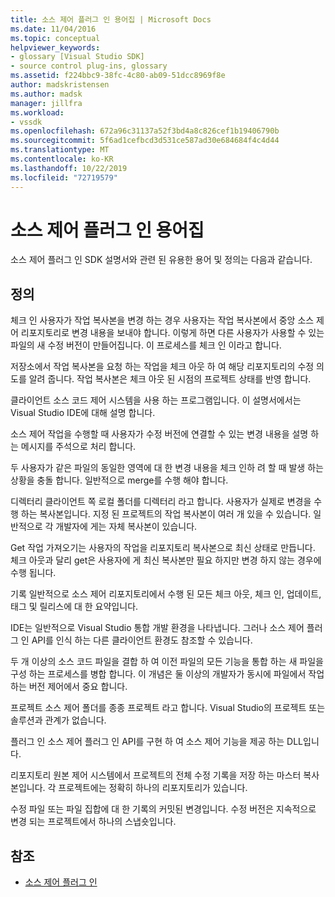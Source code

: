 ```yaml
---
title: 소스 제어 플러그 인 용어집 | Microsoft Docs
ms.date: 11/04/2016
ms.topic: conceptual
helpviewer_keywords:
- glossary [Visual Studio SDK]
- source control plug-ins, glossary
ms.assetid: f224bbc9-38fc-4c80-ab09-51dcc8969f8e
author: madskristensen
ms.author: madsk
manager: jillfra
ms.workload:
- vssdk
ms.openlocfilehash: 672a96c31137a52f3bd4a8c826cef1b19406790b
ms.sourcegitcommit: 5f6ad1cefbcd3d531ce587ad30e684684f4c4d44
ms.translationtype: MT
ms.contentlocale: ko-KR
ms.lasthandoff: 10/22/2019
ms.locfileid: "72719579"
---
```

# <a name="source-control-plug-in-glossary"></a>소스 제어 플러그 인 용어집
소스 제어 플러그 인 SDK 설명서와 관련 된 유용한 용어 및 정의는 다음과 같습니다.

## <a name="definitions"></a>정의
 체크 인 사용자가 작업 복사본을 변경 하는 경우 사용자는 작업 복사본에서 중앙 소스 제어 리포지토리로 변경 내용을 보내야 합니다. 이렇게 하면 다른 사용자가 사용할 수 있는 파일의 새 수정 버전이 만들어집니다. 이 프로세스를 체크 인 이라고 합니다.

 저장소에서 작업 복사본을 요청 하는 작업을 체크 아웃 하 여 해당 리포지토리의 수정 의도를 알려 줍니다. 작업 복사본은 체크 아웃 된 시점의 프로젝트 상태를 반영 합니다.

 클라이언트 소스 코드 제어 시스템을 사용 하는 프로그램입니다. 이 설명서에서는 Visual Studio IDE에 대해 설명 합니다.

 소스 제어 작업을 수행할 때 사용자가 수정 버전에 연결할 수 있는 변경 내용을 설명 하는 메시지를 주석으로 처리 합니다.

 두 사용자가 같은 파일의 동일한 영역에 대 한 변경 내용을 체크 인하 려 할 때 발생 하는 상황을 충돌 합니다. 일반적으로 merge를 수행 해야 합니다.

 디렉터리 클라이언트 쪽 로컬 폴더를 디렉터리 라고 합니다. 사용자가 실제로 변경을 수행 하는 복사본입니다. 지정 된 프로젝트의 작업 복사본이 여러 개 있을 수 있습니다. 일반적으로 각 개발자에 게는 자체 복사본이 있습니다.

 Get 작업 가져오기는 사용자의 작업을 리포지토리 복사본으로 최신 상태로 만듭니다. 체크 아웃과 달리 get은 사용자에 게 최신 복사본만 필요 하지만 변경 하지 않는 경우에 수행 됩니다.

 기록 일반적으로 소스 제어 리포지토리에서 수행 된 모든 체크 아웃, 체크 인, 업데이트, 태그 및 릴리스에 대 한 요약입니다.

 IDE는 일반적으로 Visual Studio 통합 개발 환경을 나타냅니다. 그러나 소스 제어 플러그 인 API를 인식 하는 다른 클라이언트 환경도 참조할 수 있습니다.

 두 개 이상의 소스 코드 파일을 결합 하 여 이전 파일의 모든 기능을 통합 하는 새 파일을 구성 하는 프로세스를 병합 합니다. 이 개념은 둘 이상의 개발자가 동시에 파일에서 작업 하는 버전 제어에서 중요 합니다.

 프로젝트 소스 제어 폴더를 종종 프로젝트 라고 합니다. Visual Studio의 프로젝트 또는 솔루션과 관계가 없습니다.

 플러그 인 소스 제어 플러그 인 API를 구현 하 여 소스 제어 기능을 제공 하는 DLL입니다.

 리포지토리 원본 제어 시스템에서 프로젝트의 전체 수정 기록을 저장 하는 마스터 복사본입니다. 각 프로젝트에는 정확히 하나의 리포지토리가 있습니다.

 수정 파일 또는 파일 집합에 대 한 기록의 커밋된 변경입니다. 수정 버전은 지속적으로 변경 되는 프로젝트에서 하나의 스냅숏입니다.

## <a name="see-also"></a>참조
- [소스 제어 플러그 인](../extensibility/source-control-plug-ins.md)